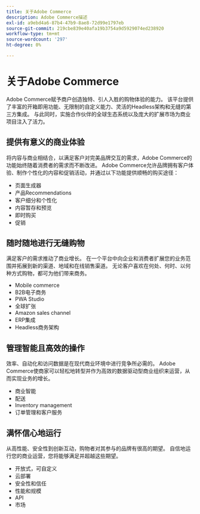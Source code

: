 ```yaml
---
title: 关于Adobe Commerce
description: Adobe Commerce描述
exl-id: a9ebd4a6-87b4-47b9-8ae8-72d99e1797eb
source-git-commit: 219cbe839e40afa19b3754a9d5929074ed238920
workflow-type: tm+mt
source-wordcount: '297'
ht-degree: 0%

---
```


# 关于Adobe Commerce

Adobe Commerce赋予商户创造独特、引人入胜的购物体验的能力。 该平台提供了丰富的开箱即用功能、无限制的自定义能力、灵活的Headless架构和无缝的第三方集成。 与此同时，实施合作伙伴的全球生态系统以及庞大的扩展市场为商业项目注入了活力。

## 提供有意义的商业体验

将内容与商业相结合，以满足客户对完美品牌交互的需求，Adobe Commerce的功能始终随着消费者的需求而不断改进。 Adobe Commerce允许品牌拥有客户体验、制作个性化的内容和促销活动，并通过以下功能提供顺畅的购买途径：

- 页面生成器
- 产品Recommendations
- 客户细分和个性化
- 内容暂存和预览
- 即时购买
- 促销

## 随时随地进行无缝购物

满足客户的需求推动了商业增长。 在一个平台中向企业和消费者扩展您的业务范围并拓展到新的渠道、地域和在线销售渠道。 无论客户喜欢在何处、何时、以何种方式购物，都可为他们带来商务。

- Mobile commerce
- B2B电子商务
- PWA Studio
- 全球扩张
- Amazon sales channel
- ERP集成
- Headless商务架构

## 管理智能且高效的操作

效率、自动化和访问数据是在现代商业环境中进行竞争所必需的。 Adobe Commerce使商家可以轻松地转型并作为高效的数据驱动型商业组织来运营，从而实现业务的增长。

- 商业智能
- 配送
- Inventory management
- 订单管理和客户服务

## 满怀信心地运行

从高性能、安全性到创新互动，购物者对其参与的品牌有很高的期望。 自信地运行您的商业运营，您将能够满足并超越这些期望。

- 开放式，可自定义
- 云部署
- 安全性和信任
- 性能和规模
- API
- 市场

